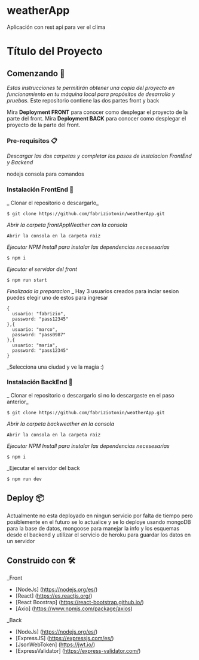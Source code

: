 # weatherApp
Aplicación con rest api para ver el clima
# Título del Proyecto

## Comenzando 🚀

_Estas instrucciones te permitirán obtener una copia del proyecto en funcionamiento en tu máquina local para propósitos de desarrollo y pruebas._ Este repositorio contiene las dos partes front y back

Mira **Deployment FRONT** para conocer como desplegar el proyecto de la parte del front.
Mira **Deployment BACK** para conocer como desplegar el proyecto de la parte del front.

### Pre-requisitos 📋

_Descargar las dos carpetas y completar los pasos de instalacion FrontEnd y Backend_


nodejs
consola para comandos


### Instalación FrontEnd 🔧

_ Clonar el repositorio o descargarlo_

```
$ git clone https://github.com/fabriziotonin/weatherApp.git
```

_Abrir la carpeta frontAppWeather con la consola_

```
Abrir la consola en la carpeta raiz
```
_Ejecutar NPM Install para instalar las dependencias necesesarias_

```
$ npm i
```
_Ejecutar el servidor del front_

```
$ npm run start
```

_Finalizada la preparacion_
_ Hay 3 usuarios creados para inciar sesion puedes elegir uno de estos para ingresar

```
{
  usuario: "fabrizio",
  password: "pass12345"
},{
  usuario: "marco",
  password: "pass0987"
},{
  usuario: "maria",
  password: "pass12345"
}
```
_Selecciona una ciudad y ve la magia :)

### Instalación BackEnd 🔧

_ Clonar el repositorio o descargarlo si no lo descargaste en el paso anterior_

```
$ git clone https://github.com/fabriziotonin/weatherApp.git
```

_Abrir la carpeta backweather en la consola_

```
Abrir la consola en la carpeta raiz
```
_Ejecutar NPM Install para instalar las dependencias necesesarias_

```
$ npm i
```
_Ejecutar el servidor del back

```
$ npm run dev
```
## Deploy 📦
Actualmente no esta deployado en ningun servicio por falta de tiempo pero posiblemente en el futuro se lo actualice y se lo deploye usando mongoDB para la base de datos, mongoose para manejar la info y los esquemas desde el backend y utilizar el servicio de heroku para guardar los datos en un servidor
## Construido con 🛠️

_Front

* [NodeJs] (https://nodejs.org/es/)
* [React] (https://es.reactjs.org/)
* [React Boostrap] (https://react-bootstrap.github.io/)
* [Axio] (https://www.npmjs.com/package/axios)

_Back

* [NodeJs] (https://nodejs.org/es/)
* [ExpressJS] (https://expressjs.com/es/)
* [JsonWebToken] (https://jwt.io/)
* [ExpressValidator] (https://express-validator.com/)
